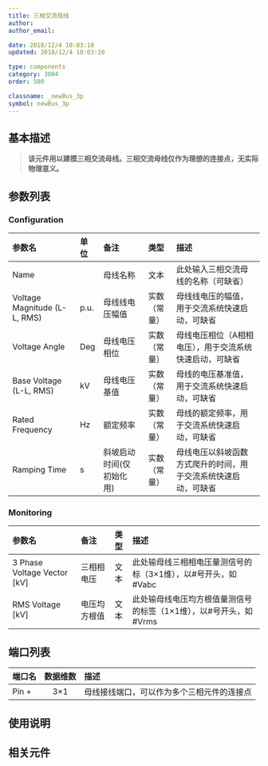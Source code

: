 ```yaml
---
title: 三相交流母线
author: 
author_email:

date: 2018/12/4 10:03:10
updated: 2018/12/4 10:03:10

type: components
category: 3004
order: 500

classname: _newBus_3p
symbol: newBus_3p
---
```

## 基本描述


> **该元件用以建模三相交流母线。三相交流母线仅作为理想的连接点，无实际物理意义。**

## 参数列表
### Configuration
| 参数名 | 单位 | 备注 | 类型 | 描述 |
| :--- | :--- | :--- | :--: | :--- |
| Name |  | 母线名称 | 文本 | 此处输入三相交流母线的名称（可缺省） |
| Voltage Magnitude (L-L, RMS) | p.u. | 母线线电压幅值 | 实数（常量） | 母线线电压的幅值，用于交流系统快速启动，可缺省 |
| Voltage Angle | Deg | 母线电压相位 | 实数（常量） | 母线电压相位（A相相电压），用于交流系统快速启动，可缺省 |
| Base Voltage (L-L, RMS) | kV | 母线电压基值 | 实数（常量） | 母线的电压基准值，用于交流系统快速启动，可缺省 |
| Rated Frequency | Hz | 额定频率 | 实数（常量） | 母线的额定频率，用于交流系统快速启动，可缺省 |
| Ramping Time | s | 斜坡启动时间(仅初始化用) | 实数（常量） | 母线电压以斜坡函数方式爬升的时间，用于交流系统快速启动，可缺省 |

### Monitoring
| 参数名 | 备注 | 类型 | 描述 |
| :--- | :--- | :--: | :--- |
| 3 Phase Voltage Vector \[kV\] | 三相相电压 | 文本 | 此处输母线三相相电压量测信号的标（3×1维），以#号开头，如#Vabc |
| RMS Voltage \[kV\] | 电压均方根值 | 文本 | 此处输母线电压均方根值量测信号的标签（1×1维），以#号开头，如#Vrms |


## 端口列表

| 端口名 | 数据维数 | 描述 |
| :--- | :--:  | :--- |
| Pin + | 3×1 |母线接线端口，可以作为多个三相元件的连接点 |

## 使用说明



## 相关元件


